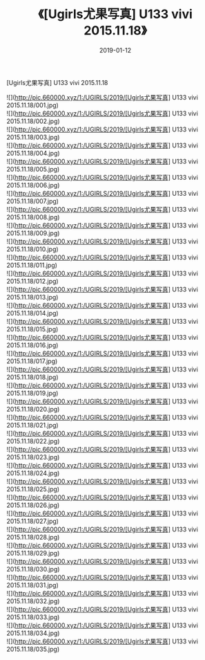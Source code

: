 ﻿---
layout: post
title:  《[Ugirls尤果写真] U133 vivi 2015.11.18》
date:   2019-01-12
img: http://pic.660000.xyz/1:/UGIRLS/2019/[Ugirls尤果写真] U133 vivi 2015.11.18/000.jpg
categories: [美女, 清纯, 唯美]
---

[Ugirls尤果写真] U133 vivi 2015.11.18

 ![](http://pic.660000.xyz/1:/UGIRLS/2019/[Ugirls尤果写真] U133 vivi 2015.11.18/001.jpg) <br>![](http://pic.660000.xyz/1:/UGIRLS/2019/[Ugirls尤果写真] U133 vivi 2015.11.18/002.jpg) <br>![](http://pic.660000.xyz/1:/UGIRLS/2019/[Ugirls尤果写真] U133 vivi 2015.11.18/003.jpg) <br>![](http://pic.660000.xyz/1:/UGIRLS/2019/[Ugirls尤果写真] U133 vivi 2015.11.18/004.jpg) <br>![](http://pic.660000.xyz/1:/UGIRLS/2019/[Ugirls尤果写真] U133 vivi 2015.11.18/005.jpg) <br>![](http://pic.660000.xyz/1:/UGIRLS/2019/[Ugirls尤果写真] U133 vivi 2015.11.18/006.jpg) <br>![](http://pic.660000.xyz/1:/UGIRLS/2019/[Ugirls尤果写真] U133 vivi 2015.11.18/007.jpg) <br>![](http://pic.660000.xyz/1:/UGIRLS/2019/[Ugirls尤果写真] U133 vivi 2015.11.18/008.jpg) <br>![](http://pic.660000.xyz/1:/UGIRLS/2019/[Ugirls尤果写真] U133 vivi 2015.11.18/009.jpg) <br>![](http://pic.660000.xyz/1:/UGIRLS/2019/[Ugirls尤果写真] U133 vivi 2015.11.18/010.jpg) <br>![](http://pic.660000.xyz/1:/UGIRLS/2019/[Ugirls尤果写真] U133 vivi 2015.11.18/011.jpg) <br>![](http://pic.660000.xyz/1:/UGIRLS/2019/[Ugirls尤果写真] U133 vivi 2015.11.18/012.jpg) <br>![](http://pic.660000.xyz/1:/UGIRLS/2019/[Ugirls尤果写真] U133 vivi 2015.11.18/013.jpg) <br>![](http://pic.660000.xyz/1:/UGIRLS/2019/[Ugirls尤果写真] U133 vivi 2015.11.18/014.jpg) <br>![](http://pic.660000.xyz/1:/UGIRLS/2019/[Ugirls尤果写真] U133 vivi 2015.11.18/015.jpg) <br>![](http://pic.660000.xyz/1:/UGIRLS/2019/[Ugirls尤果写真] U133 vivi 2015.11.18/016.jpg) <br>![](http://pic.660000.xyz/1:/UGIRLS/2019/[Ugirls尤果写真] U133 vivi 2015.11.18/017.jpg) <br>![](http://pic.660000.xyz/1:/UGIRLS/2019/[Ugirls尤果写真] U133 vivi 2015.11.18/018.jpg) <br>![](http://pic.660000.xyz/1:/UGIRLS/2019/[Ugirls尤果写真] U133 vivi 2015.11.18/019.jpg) <br>![](http://pic.660000.xyz/1:/UGIRLS/2019/[Ugirls尤果写真] U133 vivi 2015.11.18/020.jpg) <br>![](http://pic.660000.xyz/1:/UGIRLS/2019/[Ugirls尤果写真] U133 vivi 2015.11.18/021.jpg) <br>![](http://pic.660000.xyz/1:/UGIRLS/2019/[Ugirls尤果写真] U133 vivi 2015.11.18/022.jpg) <br>![](http://pic.660000.xyz/1:/UGIRLS/2019/[Ugirls尤果写真] U133 vivi 2015.11.18/023.jpg) <br>![](http://pic.660000.xyz/1:/UGIRLS/2019/[Ugirls尤果写真] U133 vivi 2015.11.18/024.jpg) <br>![](http://pic.660000.xyz/1:/UGIRLS/2019/[Ugirls尤果写真] U133 vivi 2015.11.18/025.jpg) <br>![](http://pic.660000.xyz/1:/UGIRLS/2019/[Ugirls尤果写真] U133 vivi 2015.11.18/026.jpg) <br>![](http://pic.660000.xyz/1:/UGIRLS/2019/[Ugirls尤果写真] U133 vivi 2015.11.18/027.jpg) <br>![](http://pic.660000.xyz/1:/UGIRLS/2019/[Ugirls尤果写真] U133 vivi 2015.11.18/028.jpg) <br>![](http://pic.660000.xyz/1:/UGIRLS/2019/[Ugirls尤果写真] U133 vivi 2015.11.18/029.jpg) <br>![](http://pic.660000.xyz/1:/UGIRLS/2019/[Ugirls尤果写真] U133 vivi 2015.11.18/030.jpg) <br>![](http://pic.660000.xyz/1:/UGIRLS/2019/[Ugirls尤果写真] U133 vivi 2015.11.18/031.jpg) <br>![](http://pic.660000.xyz/1:/UGIRLS/2019/[Ugirls尤果写真] U133 vivi 2015.11.18/032.jpg) <br>![](http://pic.660000.xyz/1:/UGIRLS/2019/[Ugirls尤果写真] U133 vivi 2015.11.18/033.jpg) <br>![](http://pic.660000.xyz/1:/UGIRLS/2019/[Ugirls尤果写真] U133 vivi 2015.11.18/034.jpg) <br>![](http://pic.660000.xyz/1:/UGIRLS/2019/[Ugirls尤果写真] U133 vivi 2015.11.18/035.jpg) <br>